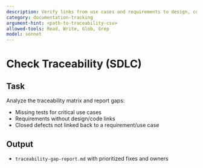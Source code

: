 ```yaml
---
description: Verify links from use cases and requirements to design, code, tests, and releases
category: documentation-tracking
argument-hint: <path-to-traceability-csv>
allowed-tools: Read, Write, Glob, Grep
model: sonnet
---
```


# Check Traceability (SDLC)

## Task

Analyze the traceability matrix and report gaps:

- Missing tests for critical use cases
- Requirements without design/code links
- Closed defects not linked back to a requirement/use case

## Output

- `traceability-gap-report.md` with prioritized fixes and owners
